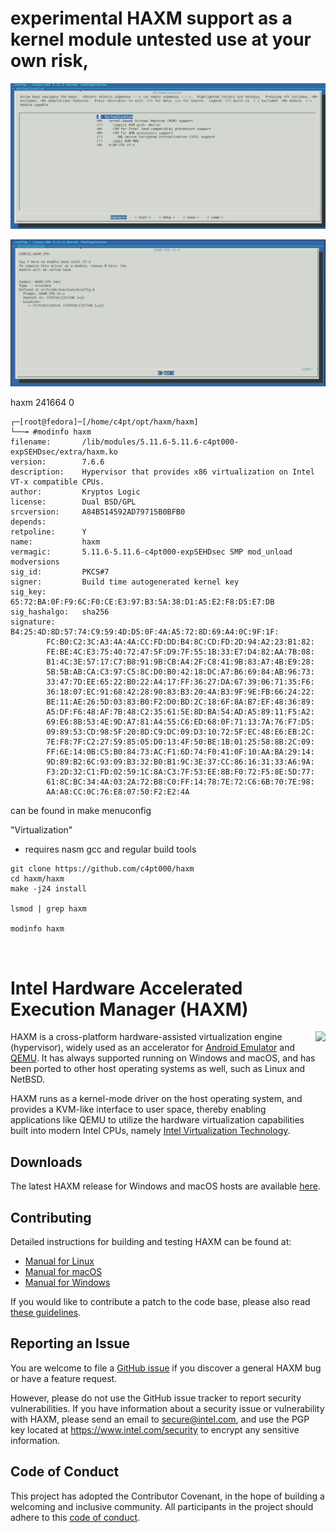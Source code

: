 # experimental HAXM support as a kernel module untested use at your own risk,


![s1](https://raw.githubusercontent.com/c4pt000/haxm/master/HAXM-virt-make-menu.png)

![s1](https://raw.githubusercontent.com/c4pt000/haxm/master/HAXM-virt-make-menu-info.png)

haxm                  241664  0

```
┌─[root@fedora]─[/home/c4pt/opt/haxm/haxm]
└──╼ #modinfo haxm
filename:       /lib/modules/5.11.6-5.11.6-c4pt000-expSEHDsec/extra/haxm.ko
version:        7.6.6
description:    Hypervisor that provides x86 virtualization on Intel VT-x compatible CPUs.
author:         Kryptos Logic
license:        Dual BSD/GPL
srcversion:     A84B514592AD79715B0BFB0
depends:        
retpoline:      Y
name:           haxm
vermagic:       5.11.6-5.11.6-c4pt000-expSEHDsec SMP mod_unload modversions 
sig_id:         PKCS#7
signer:         Build time autogenerated kernel key
sig_key:        65:72:BA:0F:F9:6C:F0:CE:E3:97:B3:5A:38:D1:A5:E2:F8:D5:E7:DB
sig_hashalgo:   sha256
signature:      B4:25:4D:8D:57:74:C9:59:4D:D5:0F:4A:A5:72:8D:69:A4:0C:9F:1F:
		FC:B0:C2:3C:A3:4A:4A:CC:FD:DD:B4:8C:CD:FD:2D:94:A2:23:B1:82:
		FE:BE:4C:E3:75:40:72:47:5F:D9:7F:55:1B:33:E7:D4:82:AA:7B:08:
		B1:4C:3E:57:17:C7:B8:91:9B:CB:A4:2F:C8:41:9B:83:A7:4B:E9:28:
		5B:5B:AB:CA:C3:97:C5:8C:D0:B0:42:18:DC:A7:B6:69:84:AB:96:73:
		33:47:7D:EE:65:22:B0:22:A4:17:FF:36:27:DA:67:39:06:71:35:F6:
		36:18:07:EC:91:68:42:28:90:83:B3:20:4A:B3:9F:9E:FB:66:24:22:
		BE:11:AE:26:5D:03:83:B0:F2:D0:BD:2C:18:6F:8A:B7:EF:48:36:89:
		A5:DF:F6:48:AF:7B:48:C2:35:61:5E:8D:BA:54:AD:A5:89:11:F5:A2:
		69:E6:8B:53:4E:9D:A7:81:A4:55:C6:ED:68:0F:71:13:7A:76:F7:D5:
		09:89:53:CD:98:5F:20:8D:C9:DC:09:D3:10:72:5F:EC:48:E6:EB:2C:
		7E:F8:7F:C2:27:59:85:05:D0:13:4F:50:BE:1B:01:25:58:8B:2C:09:
		FF:6E:14:0B:C5:B0:84:73:AC:F1:6D:74:F0:41:0F:10:AA:BA:29:14:
		9D:89:B2:6C:93:09:B3:32:B0:B1:9C:3E:37:CC:86:16:31:33:A6:9A:
		F3:2D:32:C1:FD:02:59:1C:8A:C3:7F:53:EE:8B:F0:72:F5:8E:5D:77:
		61:8C:BC:34:4A:03:2A:72:B8:C0:FF:14:78:7E:72:C6:6B:70:7E:98:
		AA:A8:CC:0C:76:E8:07:50:F2:E2:4A

```

can be found in make menuconfig

"Virtualization"

* requires nasm gcc and regular build tools
```
git clone https://github.com/c4pt000/haxm
cd haxm/haxm
make -j24 install

lsmod | grep haxm

modinfo haxm



```

# Intel Hardware Accelerated Execution Manager (HAXM)

<img src="Installer/res/haxm_logo.ico" height="176px" align="right">

HAXM is a cross-platform hardware-assisted virtualization engine (hypervisor),
widely used as an accelerator for [Android Emulator][android-studio] and
[QEMU][qemu]. It has always supported running on Windows and macOS, and has been
ported to other host operating systems as well, such as Linux and NetBSD.

HAXM runs as a kernel-mode driver on the host operating system, and provides a
KVM-like interface to user space, thereby enabling applications like QEMU to
utilize the hardware virtualization capabilities built into modern Intel CPUs,
namely [Intel Virtualization Technology][intel-vt].

## Downloads
The latest HAXM release for Windows and macOS hosts are available
[here][github-haxm-releases].

## Contributing
Detailed instructions for building and testing HAXM can be found at:
* [Manual for Linux](docs/manual-linux.md)
* [Manual for macOS](docs/manual-macos.md)
* [Manual for Windows](docs/manual-windows.md)

If you would like to contribute a patch to the code base, please also read
[these guidelines](CONTRIBUTING.md).

## Reporting an Issue
You are welcome to file a [GitHub issue][github-haxm-issues] if you discover a
general HAXM bug or have a feature request.

However, please do not use the GitHub issue tracker to report security
vulnerabilities. If you have information about a security issue or vulnerability
with HAXM, please send an email to [secure@intel.com][intel-security-email], and
use the PGP key located at https://www.intel.com/security to encrypt any
sensitive information.

## Code of Conduct
This project has adopted the Contributor Covenant, in the hope of building a
welcoming and inclusive community. All participants in the project should adhere
to this [code of conduct](CODE_OF_CONDUCT.md).

[intel-vt]: https://www.intel.com/content/www/us/en/virtualization/virtualization-technology/intel-virtualization-technology.html
[android-studio]: https://developer.android.com/studio/index.html
[qemu]: https://www.qemu.org/
[github-haxm-releases]: https://github.com/intel/haxm/releases
[github-haxm-issues]: https://github.com/intel/haxm/issues
[intel-security-email]: mailto:secure@intel.com
